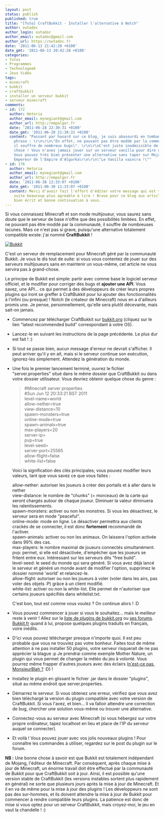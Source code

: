 ```yaml
---
layout: post
status: publish
published: true
title: "[Tuto] CraftBukkit - Installer l'alternative à Notch"
author: outadoc
author_login: outadoc
author_email: outadoc@gmail.com
author_url: https://outadoc.fr
date: '2011-06-13 21:42:28 +0100'
date_gmt: '2011-06-13 20:42:28 +0100'
categories:
- Tutos
- Programmes
- Technologeek
- Jeux Vidéo
tags:
- minecraft
- bukkit
- craftbukkit
- installer un serveur bukkit
- serveur minecraft
comments:
- id: 172
  author: Hetoria
  author_email: mynegiant@gmail.com
  author_url: http://empalgor.fr
  date: '2011-06-28 22:30:31 +0100'
  date_gmt: '2011-06-28 21:30:31 +0100'
  content: "Passant par hasard sur ce blog, je suis abasourdi en tombant sur cette
    phrase : \r\n\r\n\"En effet, ne pouvant pas être moddé par la communauté,
    il souffre de nombreux bugs\". \r\n\r\nC'est juste inadmissible de dire une telle
    chose ! Vous n'avez jamais jouer sur un serveur vanilla pour dire une telle absurdité.
    Vous pouvez très bien présenter une alternative sans taper sur Mojang.\r\n\r\nHetoria,
    Empereur de l'Empire d'Algorka\r\n\r\n\"Le Vanilla vaincra !\""
- id: 176
  author: Hetoria
  author_email: mynegiant@gmail.com
  author_url: http://empalgor.fr
  date: '2011-06-30 12:33:07 +0100'
  date_gmt: '2011-06-30 11:33:07 +0100'
  content: Merci d'avoir fait l'effort d'éditer votre message qui est toute
    suite beaucoup plus agréable à lire ! Bravo pour ce blog aux articles
    bien écrit et bonne continuation à vous.
---
```

Si vous connaissez Minecraft et son mode multijoueur, vous saurez sans doute que le serveur de base n'offre que des possibilités limitées. En effet, ne pouvant pas être moddé par la communauté, il souffre de nombreuses lacunes. Mais ce n'est pas si grave, puisqu'une alternative totalement compatible existe: j'ai nommé **CraftBukkit** !

[![](https://outadoc.fr/wp-content/uploads/2011/06/logo1.png "Bukkit")][1]

C'est un serveur de remplacement pour Minecraft géré par la communauté Bukkit. Je vous le dis tout de suite: si vous vous contentez de jouer sur des serveurs multijoueurs sans en maintenir un vous-même, cet article ne vous servira pas à grand-chose.

Le principe de Bukkit est simple: partir avec comme base le logiciel serveur officiel, et le modifier pour corriger des bugs et **ajouter une API**. Vous savez, une API... ce qui permet à des développeurs de créer leurs propres plugins qui iront se greffer à CraftBukkit pour lui ajouter des fonctionnalités à l'infini (ou presque) ! Notch (le créateur de Minecraft) nous en a d'ailleurs promis une. Je pense, personnellement, qu'elle sera plutôt décevante, mais sait-on jamais.

-   Commencez par télécharger CraftBukkit sur [bukkit.org][2] (cliquez sur le lien "latest recommended build" correspondant à votre OS).
-   Lancez-le en suivant les instructions de la page précédente. Le plus dur est fait ! :)
-   Si tout se passe bien, aucun message d'erreur ne devrait s'afficher. Il peut arriver qu'il y en ait, mais si le serveur continue son exécution, ignorez-les simplement. Attendez la génération du monde.
-   Une fois le premier lancement terminé, ouvrez le fichier "server.properties" situé dans le même dossier que CraftBukkit ou dans votre dossier utilisateur. Vous devriez obtenir quelque chose du genre :  
    
    > #Minecraft server properties  
    > #Sun Jun 12 20:33:21 BST 2011  
    > level-name=world  
    > allow-nether=true  
    > view-distance=10  
    > spawn-monsters=true  
    > online-mode=true  
    > spawn-animals=true  
    > max-players=20  
    > server-ip=  
    > pvp=true  
    > level-seed=  
    > server-port=25565  
    > allow-flight=false  
    > white-list=false
    
    Voici la signification des clés principales; vous pouvez modifier leurs valeurs, tant que vous savez ce que vous faites :
    
    allow-nether: autoriser les joueurs à créer des portails et à aller dans le nether  
    view-distance: le nombre de "chunks" (= morceaux) de la carte qui seront chargés autour de chaque joueur. Diminuer la valeur diminuera les ralentissements.  
    spawn-monsters: activer ou non les monstres. Si vous les désactivez, le serveur sera en mode "peaceful".  
    online-mode: mode en ligne. Le désactiver permettra aux clients crackés de se connecter, il est donc **fortement** recommandé de l'activer.  
    spawn-animals: activer ou non les animaux. On laissera l'option activée dans 99% des cas.  
    max-players: le nombre maximal de joueurs connectés simultanément.  
    pvp: permet, si elle est désactivée, d'empêcher que les joueurs se fritent entre eux. Intéressant sur les serveurs dits "free build".  
    level-seed: le seed du monde qui sera généré. Si vous avez déjà lancé le serveur et généré un monde avant de modifier l'option, supprimez le dossier nommé 'world' et relancez-le.  
    allow-flight: autoriser ou non les joueurs à voler (voler dans les airs, pas voler des objets :P) grâce à un client modifié.  
    white-list: activer ou non la white-list. Elle permet de n'autoriser que certains joueurs spécifiés dans whitelist.txt.
    
    C'est bon, tout est comme vous voulez ? On continue alors ! :D
    
-   Vous pouvez commencer à jouer si vous le souhaitez... mais le meilleur reste à venir ! Allez sur la [liste de plugins de bukkit.org][3] ou [ses forums][4]. [Bukkit.fr][5] quand à lui, propose quelques plugins traduits en français, voire inédits.
-   D'ici vous pouvez télécharger presque n'importe quoi. Il est peu probable que vous ne trouviez pas votre bonheur. Faites tout de même attention à ne pas installer 50 plugins, votre serveur risquerait de ne pas apprécier la blague :p Je prendrai comme exemple Mother Nature, un plugin qui vous permet de changer la météo du jeu à volonté. Vous pourrez même frapper d'autres joueurs avec des éclairs ([n'est-ce pas, MonsieurBlah ?][6] :D) !
-   Installez le plugin en glissant le fichier .jar dans le dossier "plugins", situé au même endroit que server.properties.
-   Démarrez le serveur. Si vous obtenez une erreur, vérifiez que vous avez bien téléchargé la version du plugin compatible avec votre version de CraftBukkit. Si vous l'avez, et bien... il va falloir attendre une correction de bug, chercher une solution vous-même ou trouver une alternative.
-   Connectez-vous au serveur avec Minecraft (si vous hébergez sur votre propre ordinateur, tapez localhost en lieu et place de l'IP du serveur auquel se connecter).
-   Et voilà ! Vous pouvez jouer avec vos jolis nouveaux plugins ! Pour connaître les commandes à utiliser, regardez sur le post du plugin sur le forum.

**NB :** Une bonne chose à savoir est que Bukkit est totalement indépendant de Mojang, l'éditeur de Minecraft. Par conséquent, après chaque mise à jour de Minecraft, un énorme travail doit être effectué par la communauté de Bukkit pour que CraftBukkit soit à jour. Ainsi, il est possible qu'une version stable de CraftBukkit (les versions instables sortent plus rapidement en général) ne sorte que plusieurs jours après la mise à jour de Minecraft. Et il en va de même pour la mise à jour des plugins ! Les développeurs ne sont pas des sur-hommes, et ils doivent attendre la mise à jour de Bukkit pour commencer à rendre compatible leurs plugins. La patience est donc de mise si vous optez pour un serveur CraftBukkit, mais croyez-moi, le jeu en vaut la chandelle ! :)

[1]: http://bukkit.org/
[2]: http://wiki.bukkit.org/Setting_up_a_server
[3]: http://plugins.bukkit.org/
[4]: http://forums.bukkit.org/forums/plugin-releases.17/
[5]: http://bukkit.fr/index.php?forum/#traduction-codage.5
[6]: https://twitter.com/#!/MonsieurBlah/status/77116295337877505

